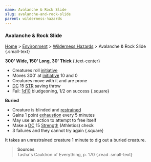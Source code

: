 ```yaml
---
name: Avalanche & Rock Slide
slug: avalanche-and-rock-slide
parent: wilderness-hazards
---
```

### Avalanche & Rock Slide
[Home](dm-operations-center) > [Environment](environment) > [Wilderness Hazards](wilderness-hazards) > Avalanche & Rock Slide {.small-text}

**300' Wide, 150' Long, 30' Thick** {.text-center}

- Creatures roll [initiative](initiative)
- Moves 300' at [initiative](initiative) 10 and 0
- Creatures move with it and are prone
- [DC](difficulty-class) 15 [STR](STRENGTH) saving throw
- Fail: [1d10](/roll/1d10) bludgeoning, 1/2 on success
{.square}

**Buried**
- Creature is blinded and [restrained](restrained)
- Gains 1 point [exhaustion](exhaustion) every 5 minutes
- May use an action to attempt to free itself
- Make a [DC](difficulty-class) 15 [Strength](strength) (Athletics) check
- 3 failures and they cannot try again
{.square}

It takes an unrestrained creature 1 minute to dig out a buried creature.

> **Sources** <br/>
> Tasha's Cauldron of Everything, p. 170
{.read .small-text}
